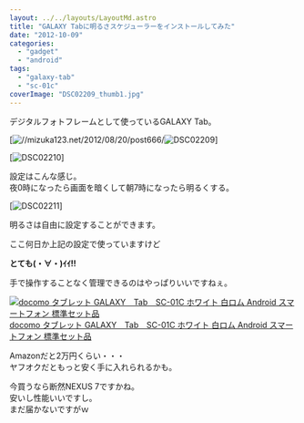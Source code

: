 ```yaml
---
layout: ../../layouts/LayoutMd.astro
title: "GALAXY Tabに明るさスケジューラーをインストールしてみた"
date: "2012-10-09"
categories: 
  - "gadget"
  - "android"
tags: 
  - "galaxy-tab"
  - "sc-01c"
coverImage: "DSC02209_thumb1.jpg"
---
```


デジタルフォトフレームとして使っているGALAXY Tab。

[![//mizuka123.net/2012/08/20/post666/](/archive/images/DSC02209.jpg "GALAXY Tab SC-01C活用(今さらw) » みずかるちゃー | みずかるちゃー")![DSC02209](/archive/images/DSC02209_thumb.jpg "DSC02209")]

[![DSC02210](/archive/images/DSC02210_thumb.jpg "DSC02210")]

設定はこんな感じ。  
夜0時になったら画面を暗くして朝7時になったら明るくする。

[![DSC02211](/archive/images/DSC02211_thumb.jpg "DSC02211")]

明るさは自由に設定することができます。

ここ何日か上記の設定で使っていますけど

**とても(・∀・)ｲｲ!!**

手で操作することなく管理できるのはやっぱりいいですねぇ。

[![docomo タブレット GALAXY　Tab　SC-01C ホワイト 白ロム Android スマートフォン 標準セット品](/archive/images/31urqTS%2BYIL._SL75_.jpg)  
docomo タブレット GALAXY　Tab　SC-01C ホワイト 白ロム Android スマートフォン 標準セット品  
](https://www.amazon.co.jp/exec/obidos/ASIN/B004ENA91O/mizuka123-22/ref=nosim)

Amazonだと2万円くらい・・・  
ヤフオクだともっと安く手に入れられるかも。

今買うなら断然NEXUS 7ですかね。  
安いし性能いいですし。  
まだ届かないですがｗ
